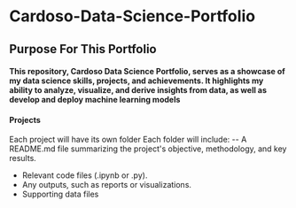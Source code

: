 # Cardoso-Data-Science-Portfolio
## Purpose For This Portfolio  
#### This repository, Cardoso Data Science Portfolio, serves as a showcase of my data science skills, projects, and achievements. It highlights my ability to analyze, visualize, and derive insights from data, as well as develop and deploy machine learning models

 #### Projects
Each project will have its own folder
Each folder will include:
-- A README.md file summarizing the project's objective, methodology, and key results.
- Relevant code files (.ipynb or .py).
- Any outputs, such as reports or visualizations.
- Supporting data files
